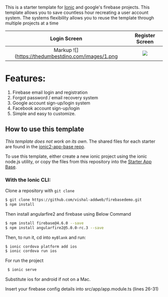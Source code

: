 This is a starter template for [Ionic](http://ionicframework.com/docs/) and google's firebase projects.
This template allows you to save countless hour recreating a user account system. 
The systems flexibility allows you to reuse the template through multiple projects at a time

Login Screen             |  Register Screen
:-------------------------:|:-------------------------:
Markup ![](https://thedumbestdino.com/images/1.png  |  ![](https://thedumbestdino.com/images/3.png)

# Features: #
1. Firebase email login and registration
2. Forgot password / email recovery system
3. Google account sign-up/login system
4. Facebook account sign-up/login 
5. Simple and easy to customize.


## How to use this template

*This template does not work on its own*. The shared files for each starter are found in the [ionic2-app-base repo](https://github.com/ionic-team/ionic2-app-base).

To use this template, either create a new ionic project using the ionic node.js utility, or copy the files from this repository into the [Starter App Base](https://github.com/ionic-team/ionic2-app-base).

### With the Ionic CLI:

Clone a repository with `git clone `

```bash
$ git clone https://github.com/vishal-addweb/firebasedemo.git
$ npm install
```
Then install angularfire2 and firebase using Below Command

```bash
$ npm install firebase@4.6.0 --save
$ npm install angularfire2@5.0.0-rc.3 --save

```
Then, to run it, cd into `myBlank` and run:

```bash
$ ionic cordova platform add ios
$ ionic cordova run ios
```
For run the project

```bash
 $ ionic serve
```
Substitute ios for android if not on a Mac.

Insert your firebase config details into src/app/app.module.ts (lines 26-31)
